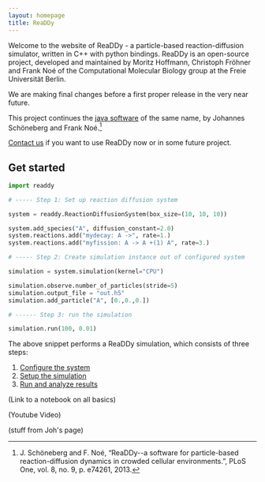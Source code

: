 ```yaml
---
layout: homepage
title: ReaDDy
---
```


Welcome to the website of ReaDDy - a particle-based reaction-diffusion simulator, written in C++ with python bindings. 
ReaDDy is an open-source project, developed and maintained by Moritz Hoffmann, Christoph Fröhner and Frank Noé 
of the Computational Molecular Biology group at the Freie Universität Berlin.

We are making final changes before a first proper release in the very near future. 

This project continues the [java software](https://github.com/readdy/readdy_java) of the same name, by Johannes Schöneberg and Frank Noé.[^1]

[Contact us](mailto:readdyadmin@lists.fu-berlin.de) if you want to use ReaDDy now or in some future project.

[^1]: J. Schöneberg and F. Noé, “ReaDDy--a software for particle-based reaction-diffusion dynamics in crowded cellular environments.”, PLoS One, vol. 8, no. 9, p. e74261, 2013.

## Get started

```python
import readdy

# ----- Step 1: Set up reaction diffusion system

system = readdy.ReactionDiffusionSystem(box_size=(10, 10, 10))

system.add_species("A", diffusion_constant=2.0)
system.reactions.add("mydecay: A ->", rate=1.)
system.reactions.add("myfission: A -> A +(1) A", rate=3.)

# ----- Step 2: Create simulation instance out of configured system

simulation = system.simulation(kernel="CPU")

simulation.observe.number_of_particles(stride=5)
simulation.output_file = "out.h5"
simulation.add_particle("A", [0.,0.,0.])

# ------ Step 3: run the simulation

simulation.run(100, 0.01)
```

The above snippet performs a ReaDDy simulation, which consists of three steps:
1. [Configure the system]({{site.baseurl}}/1_system_conf.html)
2. [Setup the simulation]({{site.baseurl}}/2_simulation_setup.html)
3. [Run and analyze results]({{site.baseurl}}/3_run_and_results.html)

(Link to a notebook on all basics)

(Youtube Video)

(stuff from Joh's page)